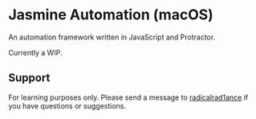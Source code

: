 # Jasmine Automation (macOS)
An automation framework written in JavaScript and Protractor.

Currently a WIP.

## Support
For learning purposes only. Please send a message to [radicalrad1ance](https://github.com/radicalrad1ance/) if you have questions or suggestions.
